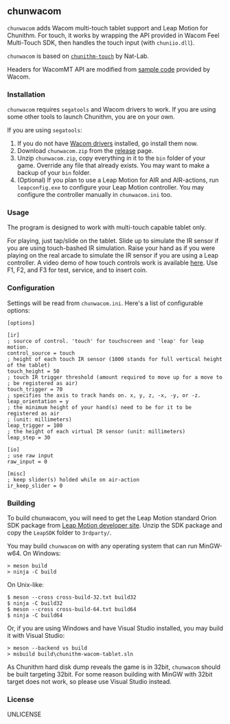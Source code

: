 chunwacom
---

`chunwacom` adds Wacom multi-touch tablet support and Leap Motion for Chunithm. For touch, it works by wrapping the API provided in Wacom Feel Multi-Touch SDK, then handles the touch input (with `chuniio.dll`).

`chunwacom` is based on [`chunithm-touch`](https://github.com/Nat-Lab/chunithm-touch) by Nat-Lab.

Headers for WacomMT API are modified from [sample code](https://github.com/Wacom-Developer/wacom-device-kit-windows) provided by Wacom.

### Installation

`chunwacom` requires `segatools` and Wacom drivers to work. If you are using some other tools to launch Chunithm, you are on your own.

If you are using `segatools`:

1. If you do not have [Wacom drivers](https://www.wacom.com/support/product-support/drivers) installed, go install them now.
2. Download `chunwacom.zip` from the [release](https://github.com/Joch2520/chunwacom/releases) page.
3. Unzip `chunwacom.zip`, copy everything in it to the `bin` folder of your game. Override any file that already exists. You may want to make a backup of your `bin` folder.
4. (Optional) If you plan to use a Leap Motion for AIR and AIR-actions, run `leapconfig.exe` to configure your Leap Motion controller. You may configure the controller manually in `chunwacom.ini` too.

### Usage

The program is designed to work with multi-touch capable tablet only.

For playing, just tap/slide on the tablet. Slide up to simulate the IR sensor if you are using touch-bashed IR simulation. Raise your hand as if you were playing on the real arcade to simulate the IR sensor if you are using a Leap controller. A video demo of how touch controls work is available [here](https://youtu.be/Uknwet_-wWw). Use F1, F2, and F3 for test, service, and to insert coin.

### Configuration

Settings will be read from `chunwacom.ini`. Here's a list of configurable options:

```
[options]

[ir]
; source of control. 'touch' for touchscreen and 'leap' for leap motion.
control_source = touch
; height of each touch IR sensor (1000 stands for full vertical height of the tablet)
touch_height = 50
; touch IR trigger threshold (amount required to move up for a move to
; be registered as air)
touch_trigger = 70
; specifies the axis to track hands on. x, y, z, -x, -y, or -z.
leap_orientation = y
; the minimum height of your hand(s) need to be for it to be registered as air
; (unit: millimeters)
leap_trigger = 100
; the height of each virtual IR sensor (unit: millimeters)
leap_step = 30

[io]
; use raw input
raw_input = 0

[misc]
; keep slider(s) holded while on air-action
ir_keep_slider = 0
```

### Building

To build chunwacom, you will need to get the Leap Motion standard Orion SDK package from [Leap Motion developer site](http://developer.leapmotion.com). Unzip the SDK package and copy the `LeapSDK` folder to `3rdparty/`.

You may build `chunwacom` on with any operating system that can run MinGW-w64. On Windows:

```
> meson build
> ninja -C build
```

On Unix-like:

```
$ meson --cross cross-build-32.txt build32
$ ninja -C build32
$ meson --cross cross-build-64.txt build64
$ ninja -C build64
```

Or, if you are using Windows and have Visual Studio installed, you may build it with Visual Studio:

```
> meson --backend vs build
> msbuild build\chunithm-wacom-tablet.sln
```

As Chunithm hard disk dump reveals the game is in 32bit, `chunwacom` should be built targeting 32bit. For some reason building with MinGW with 32bit target does not work, so please use Visual Studio instead.

### License
UNLICENSE
